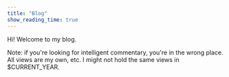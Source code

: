```yaml
---
title: "Blog"
show_reading_time: true
---
```


Hi! Welcome to my blog.

Note: if you're looking for intelligent commentary, you're in the wrong place. All views are my own, etc. I might not hold the same views in $CURRENT_YEAR. 
